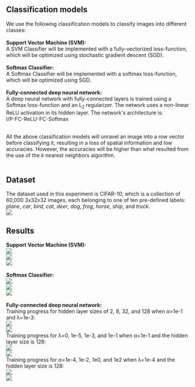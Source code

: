 ## Classification models
We use the following classification models to classify images into different classes: <br /><br />
**Support Vector Machine (SVM):** <br />
A SVM Classifier will be implemented with a fully-vectorized loss-function, which will be optimized using stochastic gradient descent (SGD). <br /><br />
**Softmax Classifier:** <br />
A Softmax Classifier will be implemented with a softmax loss-function, which will be optimized using SGD. <br /><br />
**Fully-connected deep neural network:** <br />
A deep neural network with fully-connected layers is trained using a Softmax loss-function and an L<sub>2</sub> regularizer. The network uses a non-linear ReLU activation in its hidden layer. The network's architecture is: <br />
I/P-FC-ReLU-FC-Softmax <br /><br />

All the above classification models will unravel an image into a row vector before classifying it, resulting in a loss of spatial information and low accuracies. However, the accuracies will be higher than what resulted from the use of the _k_ nearest neighbors algorithm. <br /><br />

## Dataset
The dataset used in this experiment is CIFAR-10, which is a collection of 60,000 3x32x32 images, each belonging to one of ten pre-defined labels: _plane_, _car_, _bird_, _cat_, _deer_, _dog_, _frog_, _horse_, _ship_, and _truck_. <br />
![](https://github.com/rprasan/Computer-Vision/blob/main/1.%20k%20Nearest%20Neighbors/Capture.PNG) <br />

## Results
**Support Vector Machine (SVM):** <br />
![](https://github.com/rprasan/Computer-Vision/blob/main/2.%20Deep%20Fully%20Connected%20Network/Results/1.%20SVM/TrainAccuracy.png) <br />
![](https://github.com/rprasan/Computer-Vision/blob/main/2.%20Deep%20Fully%20Connected%20Network/Results/1.%20SVM/ValAccuracy.png) <br />
![](https://github.com/rprasan/Computer-Vision/blob/main/2.%20Deep%20Fully%20Connected%20Network/Results/1.%20SVM/FinalWeights.png) <br /><br />
**Softmax Classifier:** <br />
![](https://github.com/rprasan/Computer-Vision/blob/main/2.%20Deep%20Fully%20Connected%20Network/Results/2.%20Softmax/TrainAccuracy.png) <br />
![](https://github.com/rprasan/Computer-Vision/blob/main/2.%20Deep%20Fully%20Connected%20Network/Results/2.%20Softmax/ValAccuracy.png) <br />
![](https://github.com/rprasan/Computer-Vision/blob/main/2.%20Deep%20Fully%20Connected%20Network/Results/2.%20Softmax/FinalWeights.png) <br /><br />
**Fully-connected deep neural network:** <br />
Training progress for hidden layer sizes of 2, 8, 32, and 128 when α=1e-1 and λ=1e-3: <br />
![](https://github.com/rprasan/Computer-Vision/blob/main/2.%20Deep%20Fully%20Connected%20Network/Results/3.%20DNN/TrainAccuracy1.png) <br />
![](https://github.com/rprasan/Computer-Vision/blob/main/2.%20Deep%20Fully%20Connected%20Network/Results/3.%20DNN/ValAccuracy1.png) <br />
Training progress for λ=0, 1e-5, 1e-3, and 1e-1 when α=1e-1 and the hidden layer size is 128: <br />
![](https://github.com/rprasan/Computer-Vision/blob/main/2.%20Deep%20Fully%20Connected%20Network/Results/3.%20DNN/TrainAccuracy2.png) <br />
![](https://github.com/rprasan/Computer-Vision/blob/main/2.%20Deep%20Fully%20Connected%20Network/Results/3.%20DNN/ValAccuracy2.png) <br />
Training progress for α=1e-4, 1e-2, 1e0, and 1e2 when λ=1e-4 and the hidden layer size is 128: <br />
![](https://github.com/rprasan/Computer-Vision/blob/main/2.%20Deep%20Fully%20Connected%20Network/Results/3.%20DNN/TrainAccuracy3.png) <br />
![](https://github.com/rprasan/Computer-Vision/blob/main/2.%20Deep%20Fully%20Connected%20Network/Results/3.%20DNN/ValAccuracy3.png) <br />
